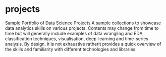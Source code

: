 # projects
Sample Portfolio of Data Science Projects
A sample collections to showcase data analytics skills on various projects. Contents may change from time to time but will generally include examples of data wrangling and EDA, classification techniques, visualisation, deep-learning and time-series analysis. By design, it is not exhaustive ratherit provides a quick overview of the skills and familiarity with different technologies and libraries.
